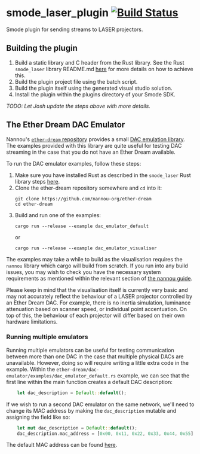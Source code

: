 # smode_laser_plugin [![Build Status](https://github.com/mindbuffer/smode_laser_plugin/workflows/smode_laser_plugin/badge.svg)](https://github.com/mindbuffer/smode_laser_plugin/actions)

Smode plugin for sending streams to LASER projectors.

## Building the plugin

1. Build a static library and C header from the Rust library. See the Rust
   `smode_laser` library README.md [here][1] for more details on how to achieve
   this.
2. Build the plugin project file using the batch script.
3. Build the plugin itself using the generated visual studio solution.
4. Install the plugin within the plugins directory of your Smode SDK.

*TODO: Let Josh update the steps above with more details.*

## The Ether Dream DAC Emulator

Nannou's [`ether-dream` repository][2] provides a small [DAC emulation
library][3]. The examples provided with this library are quite useful for
testing DAC streaming in the case that you do not have an Ether Dream available.

To run the DAC emulator examples, follow these steps:

1. Make sure you have installed Rust as described in the `smode_laser` Rust
   library steps [here][1].
2. Clone the ether-dream repository somewhere and `cd` into it:
   ```
   git clone https://github.com/nannou-org/ether-dream
   cd ether-dream
   ```
3. Build and run one of the examples:
   ```
   cargo run --release --example dac_emulator_default
   ```
   or
   ```
   cargo run --release --example dac_emulator_visualiser
   ```

The examples may take a while to build as the visualisation requires the
`nannou` library which cargo will build from scratch. If you run into any build
issues, you may wish to check you have the necessary system requirements as
mentioned within the relevant section of [the nannou guide][4].

Please keep in mind that the visualisation itself is currently very basic and
may not accurately reflect the behaviour of a LASER projector controlled by an
Ether Dream DAC. For example, there is no inertia simulation, luminance
attenuation based on scanner speed, or individual point accentuation. On top of
this, the behaviour of each projector will differ based on their own hardware
limitations.

### Running multiple emulators

Running multiple emulators can be useful for testing communication between more
than one DAC in the case that multiple physical DACs are unavailable. However,
doing so will require writing a little extra code in the example. Within the
`ether-dream/dac-emulator/examples/dac_emulator_default.rs` example, we can see
that the first line within the main function creates a default DAC description:
```rust
    let dac_description = Default::default();
```
If we wish to run a second DAC emulator on the same network, we'll need to
change its MAC address by making the `dac_description` mutable and assigning the
field like so:
```rust
    let mut dac_description = Default::default();
    dac_description.mac_address = [0x00, 0x11, 0x22, 0x33, 0x44, 0x55].into();
```

The default MAC address can be found [here][5].

[1]: https://github.com/MindBuffer/smode_laser_plugin/tree/master/smode_laser
[2]: https://github.com/nannou-org/ether-dream
[3]: https://github.com/nannou-org/ether-dream/tree/master/dac-emulator
[4]: https://guide.nannou.cc/getting_started/platform-specific_setup.html
[5]: https://github.com/nannou-org/ether-dream/blob/0153de15c82fe351384f5b5f55a41e5006aa404c/dac-emulator/src/lib.rs#L27
